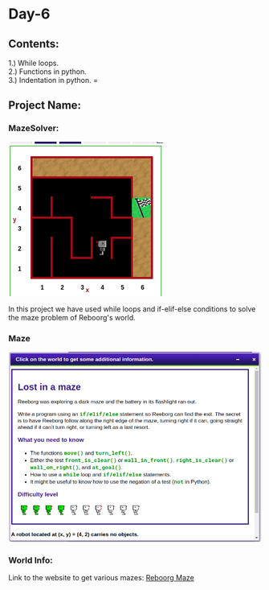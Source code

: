 # Day-6
## Contents:
1.) While loops. \
2.) Functions in python. \
3.) Indentation in python. \=

## Project Name:
### MazeSolver:
![](https://github.com/govindrathore27/100-Days-Of_Python/blob/main/Day-006/maze.png)

In this project we have used while loops and if-elif-else conditions to solve the maze problem of Reboorg's world.
### Maze
![](https://github.com/govindrathore27/100-Days-Of_Python/blob/main/Day-006/world_info.png)

### World Info:
Link to the website to get various mazes: [Reboorg Maze](https://reeborg.ca/reeborg.html?lang=en&mode=python&menu=worlds%2Fmenus%2Freeborg_intro_en.json&name=Maze&url=worlds%2Ftutorial_en%2Fmaze1.json)

